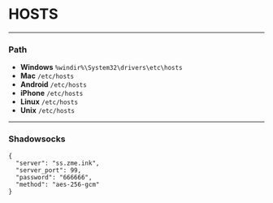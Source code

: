 # HOSTS

----------
### Path
- **Windows**  `%windir%\System32\drivers\etc\hosts`
- **Mac**  `/etc/hosts`
- **Android**  `/etc/hosts`
- **iPhone**  `/etc/hosts`
- **Linux**  `/etc/hosts`
- **Unix**  `/etc/hosts`

----------

### Shadowsocks
```
{
  "server": "ss.zme.ink",
  "server_port": 99,
  "password": "666666",
  "method": "aes-256-gcm"
}
```